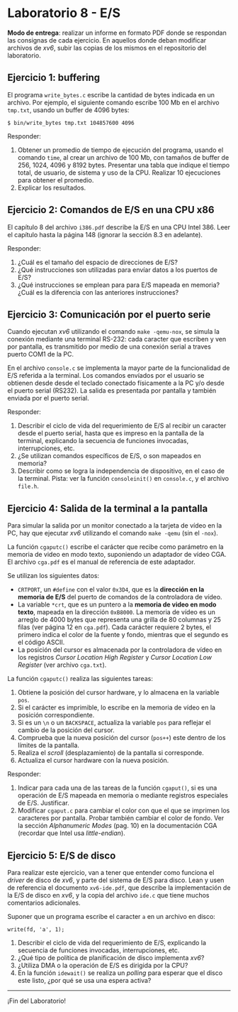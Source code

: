 # Laboratorio 8 - E/S

**Modo de entrega**: realizar un informe en formato PDF donde se respondan las consignas de cada ejercicio. En aquellos donde deban modificar archivos de _xv6_, subir las copias de los mismos en el repositorio del laboratorio.

## Ejercicio 1: buffering
El programa `write_bytes.c` escribe la cantidad de bytes indicada en un archivo. Por ejemplo, el siguiente comando escribe 100 Mb en el archivo `tmp.txt`, usando un buffer de 4096 bytes:
```
$ bin/write_bytes tmp.txt 104857600 4096
```

Responder:
1. Obtener un promedio de tiempo de ejecución del programa, usando el comando `time`, al crear un archivo de 100 Mb, con tamaños de buffer de 256, 1024, 4096 y 8192 bytes. Presentar una tabla que indique el tiempo total, de usuario, de sistema y uso de la CPU. Realizar 10 ejecuciones para obtener el promedio.
2. Explicar los resultados.

## Ejercicio 2: Comandos de E/S en una CPU x86
El capítulo 8 del archivo `i386.pdf` describe la E/S en una CPU Intel 386. Leer el capítulo hasta la página 148 (ignorar la sección 8.3 en adelante). 

Responder:
1. ¿Cuál es el tamaño del espacio de direcciones de E/S?
2. ¿Qué instrucciones son utilizadas para envíar datos a los puertos de E/S? 
3. ¿Qué instrucciones se emplean para para E/S mapeada en memoria? ¿Cuál es la diferencia con las anteriores instrucciones?

## Ejercicio 3: Comunicación por el puerto serie
Cuando ejecutan _xv6_ utilizando el comando `make -qemu-nox`, se simula la conexión mediante una terminal RS-232: cada caracter que escriben y ven por pantalla, es transmitido por medio de una conexión serial a traves puerto COM1 de la PC.

En el archivo `console.c` se implementa la mayor parte de la funcionalidad de E/S referida a la terminal. Los comandos envíados por el usuario se obtienen desde desde el teclado conectado físicamente a la PC y/o desde el puerto serial (RS232). La salida es presentada por pantalla y también enviada por el puerto serial.

Responder:
1. Describir el ciclo de vida del requerimiento de E/S al recibir un caracter desde el puerto serial, hasta que es impreso en la pantalla de la terminal, explicando la secuencia de funciones invocadas, interrupciones, etc. 
2. ¿Se utilizan comandos específicos de E/S, o son mapeados en memoria?
3. Describir como se logra la independencia de dispositivo, en el caso de la terminal. Pista: ver la función `consoleinit()` en `console.c`, y el archivo `file.h`.

## Ejercicio 4: Salida de la terminal a la pantalla
Para simular la salida por un monitor conectado a la tarjeta de vídeo en la PC, hay que ejecutar _xv6_ utilizando el comando `make -qemu` (sin el `-nox`).

La función `cgaputc()` escribe el carácter que recibe como parámetro en la memoria de video en modo texto, suponiendo un adaptador de vídeo CGA. El archivo `cga.pdf` es el manual de referencia de este adaptador. 

Se utilizan los siguientes datos:
- `CRTPORT`, un `#define` con el valor `0x3D4`, que es la **dirección en la memoria de E/S** del puerto de comandos de la controladora de vídeo.
- La variable `*crt`, que es un puntero a la **memoria de video en modo texto**, mapeada en la dirección `0xB8000`. La memoria de vídeo es un arreglo de 4000 bytes que representa una grilla de 80 columnas y 25 filas (ver página 12 en `cga.pdf`). Cada carácter requiere 2 bytes, el primero indica el color de la fuente y fondo, mientras que el segundo es el código ASCII.
- La posición del cursor es almacenada por la controladora de vídeo en los registros _Cursor Location High Register_ y _Cursor Location Low Register_ (ver archivo `cga.txt`).

La función `cgaputc()` realiza las siguientes tareas:
1. Obtiene la posición del cursor hardware, y lo almacena en la variable `pos`.
2. Si el carácter es imprimible, lo escribe en la memoria de vídeo en la posición correspondiente. 
3. Si es un `\n` o un `BACKSPACE`, actualiza la variable `pos` para reflejar el cambio de la posición del cursor.
4. Comprueba que la nueva posición del cursor (`pos++`) este dentro de los límites de la pantalla.
5. Realiza el _scroll_ (desplazamiento) de la pantalla si corresponde.
6. Actualiza el cursor hardware con la nueva posición.

Responder:
1. Indicar para cada una de las tareas de la función `cgaput()`, si es una operación de E/S mapeada en memoria o mediante registros especiales de E/S. Justificar.
2. Modificar `cgaput.c` para cambiar el color con que el que se imprimen los caracteres por pantalla. Probar también cambiar el color de fondo. Ver la sección *Alphanumeric Modes* (pag. 10) en la documentación CGA (recordar que Intel usa *little-endian*). 

## Ejercicio 5: E/S de disco

Para realizar este ejercicio, van a tener que entender como funciona el *driver* de disco de _xv6_, y parte del sistema de E/S para disco. Lean y usen de referencia el documento `xv6-ide.pdf`, que describe la implementación de la E/S de disco en _xv6_, y la copia del archivo `ide.c` que tiene muchos comentarios adicionales.

Suponer que un programa escribe el caracter `a` en un archivo en disco:

```
write(fd, 'a', 1);
```

1. Describir el ciclo de vida del requerimiento de E/S, explicando la secuencia de funciones invocadas, interrupciones, etc.
2. ¿Qué tipo de política de planificación de disco implementa _xv6_?
3. ¿Utiliza DMA o la operación de E/S es dirigida por la CPU?
4. En la función `idewait()` se realiza un *polling* para esperar que el disco este listo, ¿por qué se usa una espera activa? 

---

¡Fin del Laboratorio!
